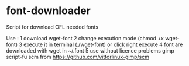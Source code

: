 # font-downloader
Script for download OFL needed fonts

Use :
1 download wget-font
2 change execution mode (chmod +x wget-font)
3 execute it in terminal (./wget-font) or click right execute 
4 font are downloaded with wget in ~/.font
5 use without licence problems gimp script-fu scm from https://github.com/vitforlinux-gimp/scm

